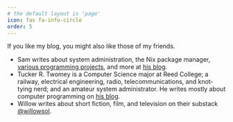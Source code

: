 ```yaml
---
# the default layout is 'page'
icon: fas fa-info-circle
order: 5
---
```


If you like my blog, you might also like those of my friends. 

- Sam writes about system administration, the Nix package manager, [various programming projects](https://samasaur1.github.io/projects/), and more at [his blog](https://samasaur1.github.io/blog).
- Tucker R. Twomey is a Computer Science major at Reed College; a railway, electrical engineering, radio, telecommunications, and knot-tying nerd; and an amateur system administrator. He writes mostly about computer programming on [his blog](https://tucker.the-twomeys.com/blog/).
- Willow writes about short fiction, film, and television on their substack [@willowsol](https://substack.com/@willowsol/posts).
